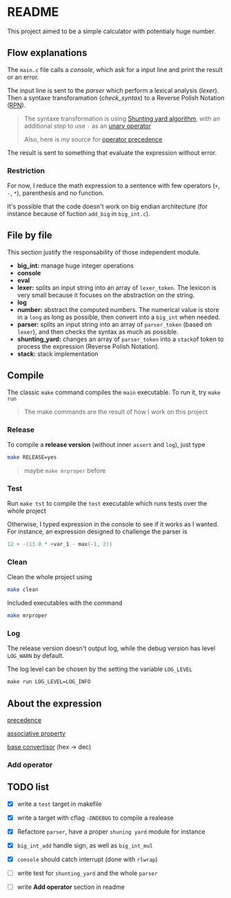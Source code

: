 # README

This project aimed to be a simple calculator with potentialy huge number.



## Flow explanations

The `main.c` file calls a *console*, which ask for a input line and print the result or an error.

The input line is sent to the *parser* which perform a lexical analysis (*lexer*).
Then a syntaxe transforamation (*check_syntax*) to a Reverse Polish Notation ([RPN](https://en.wikipedia.org/wiki/Reverse_Polish_notation)).

> The syntaxe transformation is using [Shunting yard algorithm](https://en.wikipedia.org/wiki/Shunting-yard_algorithm), with an additional step to use `-` as an [unary operator](https://stackoverflow.com/questions/16425571/unary-minus-in-shunting-yard-expression-parser)
>
> Also, here is my source for [operator precedence](https://en.wikipedia.org/wiki/Order_of_operations#Programming_languages)


The result is sent to something that evaluate the expression without error.

### Restriction

For now, I reduce the math expression to a sentence with few operators (`+`, `-`, `*`), parenthesis and no function.

It's possible that the code doesn't work on big endian architecture (for instance because of fuction `add_big` in `big_int.c`).



## File by file

This section justify the responsability of those independent module.

- **big_int:** manage huge integer operations
- **console**
- **eval**
- **lexer:** splits an input string into an array of `lexer_token`. The lexicon is very small because it focuses on the abstraction on the string.
- **log**
- **number:** abstract the computed numbers. The numerical value is store in a `long` as long as possible, then convert into a `big_int` when needed.  
- **parser:** splits an input string into an array of `parser_token` (based on `lexer`), and then checks the syntax as much as possible.
- **shunting_yard:** changes an array of `parser_token` into a `stack`of token to process the expression (Reverse Polish Notation).
- **stack:** stack implementation



## Compile

The classic `make` command compiles the `main` executable. To run it, try `make run`

> The make commands are the result of how I work on this project

### Release

To compile a **release version** (without inner `assert` and `log`), just type

```bash
make RELEASE=yes
```

> maybe `make mrproper` before

### Test

Run `make tst` to compile the `test` executable which runs tests over the whole project

Otherwise, I typed expression in the console to see if it works as I wanted. For instance, an expression designed to challenge the parser is

```c
12 + -(13.0 * +var_1 - max(-1, 2))
```

### Clean

Clean the whole project using

```bash
make clean
```

Included executables with the command

```bash
make mrproper
```

### Log

The release version doesn't output log, while the debug version has level `LOG_WARN` by default.

The log level can be chosen by the setting the variable `LOG_LEVEL`

```makefile
make run LOG_LEVEL=LOG_INFO
```



## About the expression

[precedence](https://en.wikipedia.org/wiki/Order_of_operations#Programming_languages)

[associative property](https://en.wikipedia.org/wiki/Associative_property)

[base convertisor](https://www.convzone.com/hex-to-decimal/) (hex -> dec)

### Add operator



## TODO list

- [x] write a `test` target in makefile
- [x] write a target with cflag `-DNDEBUG` to compile a realease
- [x] Refactore `parser`, have a proper `shuning yard` module for instance
- [x] `big_int_add` handle sign, as well as `big_int_mul`
- [x] `console` should catch interrupt (done with `rlwrap`)
- [ ] write test for `shunting_yard` and the whole `parser`
- [ ] write **Add operator** section in readme

